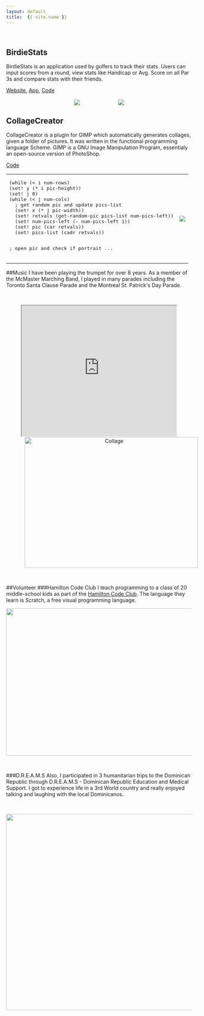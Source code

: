 ```yaml
---
layout: default
title:  {{ site.name }}
---
```


<br>

## BirdieStats
BirdieStats is an application used by golfers to track their stats. Users can input scores from a round, view stats like Handicap or Avg. Score on all Par 3s and compare stats with their friends.

[Website](http://www.birdiestats.com), [App](https://play.google.com/store?hl=en), [Code](https://github.com/MichaelViveros)

<p align="center"> 
  <img src="../images/Screenshot.jpg" hspace="50" style="vertical-align: middle;">
  <img src="../images/BirdieStats_Architecture.png" hspace="50" style="vertical-align: middle;">
</p>

## CollageCreator
CollageCreator is a plugin for GIMP which automatically generates collages, given a folder of pictures. It was written in the functional programming language Scheme. GIMP is a GNU Image Manipulation Program, essentialy an open-source version of PhotoShop. 

[Code](https://github.com/MichaelViveros/CollageCreator)

<table>
<tr>
<td>
<pre lang="scheme">
(while (< i num-rows)
(set! y (* i pic-height))
(set! j 0)
(while (< j num-cols)
  ; get random pic and update pics-list
  (set! x (* j pic-width))
  (set! retvals (get-random-pic pics-list num-pics-left))
  (set! num-pics-left (- num-pics-left 1))
  (set! pic (car retvals))
  (set! pics-list (cadr retvals))

  ; open pic and check if portrait
  ...
</pre>
</td>
<td><img src="../images/DREAMS_2x2_2.jpg" ></td>
</tr>
</table>

##Music
I have been playing the trumpet for over 8 years. As a member of the McMaster Marching Band, I played in many parades including the Toronto Santa Clause Parade and the Montreal St. Patrick's Day Parade.

<br>
<p align="center">
  <iframe src="http://www.youtube.com/embed/kTiLrF7Tfoc" width="420" height="355"></iframe>
  <img src="../images/MMB.jpg" alt="Collage" width="470" height="355" hspace="50"></img>
</p>
<br>

##Volunteer
###Hamilton Code Club
I teach programming to a class of 20 middle-school kids as part of the [Hamilton Code Club](http://www.hamiltoncodeclub.com/). The language they learn is Scratch, a free visual programming language.

<p align="center"> <img src="../images/Scratch.png" width="700" height="400"></p>

<br>

###D.R.E.A.M.S
Also, I participated in 3 humanitarian trips to the Dominican Republic through D.R.E.A.M.S - Dominican Republic Education and Medical Support. I got to experience life in a 3rd World country and really enjoyed talking and laughing with the local Dominicanos.

<br>
<p align="center"> <img src="../images/DREAMS_3x3_1.jpg" width="800" height="533"></p>